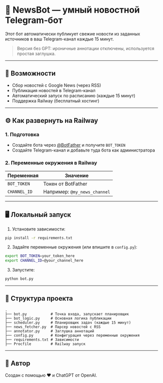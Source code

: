 # 🤖 NewsBot — умный новостной Telegram-бот

Этот бот автоматически публикует свежие новости из заданных источников в ваш Telegram-канал каждые 15 минут.

> Версия без GPT: ироничные аннотации отключены, используется простая заглушка.

---

## 🚀 Возможности

- Сбор новостей с Google News (через RSS)
- Публикация новостей в Telegram-канал
- Автоматический запуск по расписанию (каждые 15 минут)
- Поддержка Railway (бесплатный хостинг)

---

## ⚙️ Как развернуть на Railway

### 1. Подготовка

- Создайте бота через [@BotFather](https://t.me/BotFather) и получите `BOT_TOKEN`
- Создайте Telegram-канал и добавьте туда бота как администратора

### 2. Переменные окружения в Railway

| Переменная    | Значение                             |
|---------------|--------------------------------------|
| `BOT_TOKEN`   | Токен от BotFather                   |
| `CHANNEL_ID`  | Например: `@my_news_channel`         |

---

## 🖥️ Локальный запуск

1. Установите зависимости:
```bash
pip install -r requirements.txt
```

2. Задайте переменные окружения (или впишите в `config.py`):
```bash
export BOT_TOKEN=your_token_here
export CHANNEL_ID=@your_channel_here
```

3. Запустите:
```bash
python bot.py
```

---

## 📁 Структура проекта

```
.
├── bot.py           # Точка входа, запускает планировщик
├── bot_logic.py     # Основная логика публикации
├── scheduler.py     # Планировщик задач (каждые 15 минут)
├── news_fetcher.py  # Парсер новостей с RSS
├── annotator.py     # Заглушка аннотаций
├── config.py        # Конфигурация через переменные окружения
├── requirements.txt # Зависимости
├── Procfile         # Railway запуск
```

---

## 👤 Автор

Создан с помощью ❤️ и ChatGPT от OpenAI.
